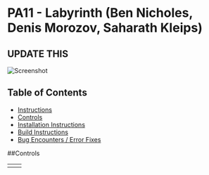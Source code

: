# PA11 - Labyrinth (Ben Nicholes, Denis Morozov, Saharath Kleips)
## UPDATE THIS  
![](.screenshot.png "Screenshot")

## Table of Contents
+ [Instructions](#instructions)
+ [Controls](#controls)
+ [Installation Instructions](install.md)  
+ [Build Instructions](build.md)  
+ [Bug Encounters / Error Fixes](bugs.md)

##Controls
<table>
    <tbody>
    <tr>
        <td></td>
        <td></td>
    </tr>
    </tbody>
</table>